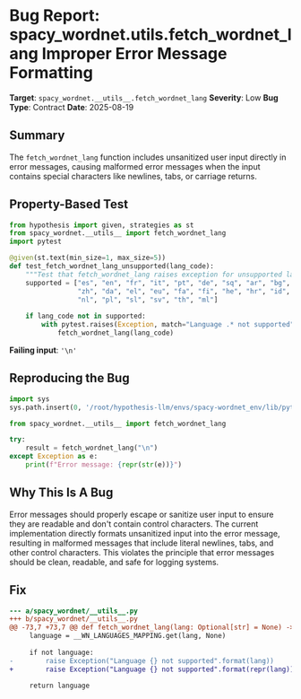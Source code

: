 # Bug Report: spacy_wordnet.__utils__.fetch_wordnet_lang Improper Error Message Formatting

**Target**: `spacy_wordnet.__utils__.fetch_wordnet_lang`
**Severity**: Low
**Bug Type**: Contract
**Date**: 2025-08-19

## Summary

The `fetch_wordnet_lang` function includes unsanitized user input directly in error messages, causing malformed error messages when the input contains special characters like newlines, tabs, or carriage returns.

## Property-Based Test

```python
from hypothesis import given, strategies as st
from spacy_wordnet.__utils__ import fetch_wordnet_lang
import pytest

@given(st.text(min_size=1, max_size=5))
def test_fetch_wordnet_lang_unsupported(lang_code):
    """Test that fetch_wordnet_lang raises exception for unsupported languages"""
    supported = ["es", "en", "fr", "it", "pt", "de", "sq", "ar", "bg", "ca", 
                 "zh", "da", "el", "eu", "fa", "fi", "he", "hr", "id", "ja", 
                 "nl", "pl", "sl", "sv", "th", "ml"]
    
    if lang_code not in supported:
        with pytest.raises(Exception, match="Language .* not supported"):
            fetch_wordnet_lang(lang_code)
```

**Failing input**: `'\n'`

## Reproducing the Bug

```python
import sys
sys.path.insert(0, '/root/hypothesis-llm/envs/spacy-wordnet_env/lib/python3.13/site-packages')

from spacy_wordnet.__utils__ import fetch_wordnet_lang

try:
    result = fetch_wordnet_lang("\n")
except Exception as e:
    print(f"Error message: {repr(str(e))}")
```

## Why This Is A Bug

Error messages should properly escape or sanitize user input to ensure they are readable and don't contain control characters. The current implementation directly formats unsanitized input into the error message, resulting in malformed messages that include literal newlines, tabs, and other control characters. This violates the principle that error messages should be clean, readable, and safe for logging systems.

## Fix

```diff
--- a/spacy_wordnet/__utils__.py
+++ b/spacy_wordnet/__utils__.py
@@ -73,7 +73,7 @@ def fetch_wordnet_lang(lang: Optional[str] = None) -> str:
     language = __WN_LANGUAGES_MAPPING.get(lang, None)
 
     if not language:
-        raise Exception("Language {} not supported".format(lang))
+        raise Exception("Language {} not supported".format(repr(lang)))
 
     return language
```